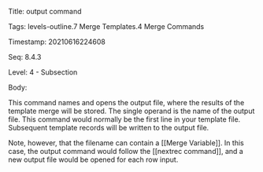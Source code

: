 Title:  output command

Tags:   levels-outline.7 Merge Templates.4 Merge Commands

Timestamp: 20210616224608

Seq:    8.4.3

Level:  4 - Subsection

Body: 

This command names and opens the output file, where the results of the template merge will be stored. The single operand is the name of the output file. This command would normally be the first line in your template file. Subsequent template records will be written to the output file.

Note, however, that the filename can contain a [[Merge Variable]]. In this case, the output command would follow the [[nextrec command]], and a new output file would be opened for each row input.
